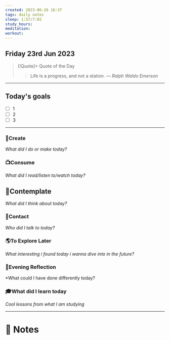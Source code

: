 ```yaml
---
created: 2023-06-26 16:37
tags: daily notes
sleep: 1:57/7:02
study_hours: 
meditation: 
workout: 
---
```



## Friday 23rd Jun 2023


> [!Quote]+ Quote of the Day  
> > Life is a progress, and not a station.
> — <cite>Ralph Waldo Emerson</cite>

--- 
## Today's goals

- [ ] 1
- [ ] 2
- [ ] 3

---

### 🎨Create
*What did I do or make today?*

  
### 📺Consume
*What did I read/listen to/watch today?*

  
## 💭Contemplate
*What did I think about today?*


### 👬Contact
*Who did I talk to today?*

  
### 🌎To Explore Later
*What interesting i found today i wanna dive into in the future?*


### 🌃Evening Reflection
*What could I have done differently today?


### 🎓What did I learn today
*Cool lessons from what I am studying*

---
# 📝 Notes


